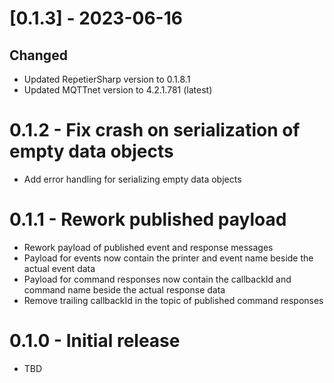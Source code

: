 ﻿# [0.1.3] - 2023-06-16
## Changed 
* Updated RepetierSharp version to 0.1.8.1
* Updated MQTTnet version to 4.2.1.781 (latest)
# 0.1.2 - Fix crash on serialization of empty data objects
  * Add error handling for serializing empty data objects
# 0.1.1 - Rework published payload
  * Rework payload of published event and response messages
  * Payload for events now contain the printer and event name beside the actual event data
  * Payload for command responses now contain the callbackId and command name beside the actual response data
  * Remove trailing callbackId in the topic of published command responses
# 0.1.0 - Initial release
  * TBD
